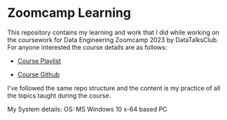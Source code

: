 # Zoomcamp Learning

This repository contains my learning and work that I did while working on the coursework for Data Engineering Zoomcamp 2023 by DataTalksClub. For anyone interested the course details are as follows:

- [Course Playlist](https://lnkd.in/eB4aGn9y)

- [Course Github](https://lnkd.in/ehvtxh6U)

I've followed the same repo structure and the content is my practice of all the topics taught during the course.

My System details:
OS: MS Windows 10 x-64 based PC
